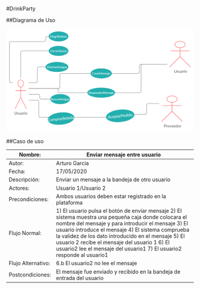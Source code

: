 #DrinkParty

##Diagrama de Uso

![Diagrama de Uso](./Diagrama_de_uso.jpg)

##Caso de uso

| Nombre:                             | Enviar mensaje entre usuario                                                  |
| ----------------------------------- | ------------------------------------------------------------ |
| Autor:                              | Arturo Garcia                                                  |
| Fecha:                              | 17/05/2020                                                  |
| Descripción:                        |Enviar un mensaje a la bandeja de otro usuario|
| Actores:                        |Usuario 1/Usuario 2|
| Precondiciones:                        |Ambos usuarios deben estar registrado en la plataforma|
| Flujo Normal:                        |1) El usuario pulsa el botón de enviar mensaje 2) El sistema muestra una pequeña caja donde colocara el nombre del mensaje y para introducir el mensaje  3) El usuario introduce el mensaje  4) El sistema comprueba la validez de los dato introducido en el mensaje 5) El usuario 2 recibe el mensaje del usuario 1 6) El usuario2 lee el mensaje del usuario1 7) El usuario2 responde al usuario1|
| Flujo Alternativo:                        |6.b El usuario2 no lee el mensaje|
| Postcondiciones:                        |El mensaje fue enviado y recibido en la bandeja de entrada del usuario|
